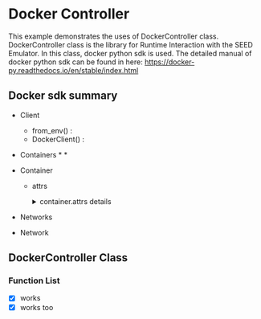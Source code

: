 # Docker Controller
This example demonstrates the uses of DockerController class. DockerController class is the library for Runtime Interaction with the SEED Emulator. In this class, docker python sdk is used. The detailed manual of docker python sdk can be found in here: https://docker-py.readthedocs.io/en/stable/index.html

## Docker sdk summary
* Client
    * from_env() : 
    * DockerClient() : 
* Containers
    * 
    * 
    
* Container
    * attrs
        <details>
        <summary> container.attrs details </summary>
        <div markdown="1">
        container.attrs 

            Id
            Created
            Path
            Args
            State
            Image
            ResolveConfPath
            HostnamePath
            HostsPath
            LogPath
            Name
            RestartCount
            Driver
            Platform
            MountLabel
            ProcessLabel
            AppArmorProfile
            ExecIDs
            HostConfig:Dict
                {'Binds': [], 'ContainerIDFile': '', 'LogConfig': {'Type': 'json-file', 'Config': {}}, 'NetworkMode': 'output_net_3_net0', 'PortBindings': {}, 'RestartPolicy': {'Name': '', 'MaximumRetryCount': 0}, 'AutoRemove': False, 'VolumeDriver': '', 'VolumesFrom': [], 'CapAdd': ['ALL'], 'CapDrop': None, 'CgroupnsMode': 'host', 'Dns': None, 'DnsOptions': None, 'DnsSearch': None, 'ExtraHosts': None, 'GroupAdd': None, 'IpcMode': 'private', 'Cgroup': '', 'Links': None, 'OomScoreAdj': 0, 'PidMode': '', 'Privileged': True, 'PublishAllPorts': False, 'ReadonlyRootfs': False, 'SecurityOpt': ['label=disable'], 'UTSMode': '', 'UsernsMode': '', 'ShmSize': 67108864, 'Sysctls': {'net.ipv4.conf.all.rp_filter': '0', 'net.ipv4.conf.default.rp_filter': '0', 'net.ipv4.ip_forward': '1'}, 'Runtime': 'runc', 'ConsoleSize': [0, 0], 'Isolation': '', 'CpuShares': 0, 'Memory': 0, 'NanoCpus': 0, 'CgroupParent': '', 'BlkioWeight': 0, 'BlkioWeightDevice': None, 'BlkioDeviceReadBps': None, 'BlkioDeviceWriteBps': None, 'BlkioDeviceReadIOps': None, 'BlkioDeviceWriteIOps': None, 'CpuPeriod': 0, 'CpuQuota': 0, 'CpuRealtimePeriod': 0, 'CpuRealtimeRuntime': 0, 'CpusetCpus': '', 'CpusetMems': '', 'Devices': None, 'DeviceCgroupRules': None, 'DeviceRequests': None, 'KernelMemory': 0, 'KernelMemoryTCP': 0, 'MemoryReservation': 0, 'MemorySwap': 0, 'MemorySwappiness': None, 'OomKillDisable': False, 'PidsLimit': None, 'Ulimits': None, 'CpuCount': 0, 'CpuPercent': 0, 'IOMaximumIOps': 0, 'IOMaximumBandwidth': 0, 'MaskedPaths': None, 'ReadonlyPaths': None}
            GraphDriver
            Mounts
            Config:Dict
                {'Hostname': 'c1428b060d3b', 'Domainname': '', 'User': '', 'AttachStdin': False, 'AttachStdout': False, 'AttachStderr': False, 'Tty': False, 'OpenStdin': False, 'StdinOnce': False, 'Env': ['PATH=/usr/local/sbin:/usr/local/bin:/usr/sbin:/usr/bin:/sbin:/bin'], 'Cmd': ['/start.sh'], 'Image': 'output_rnode_3_r1', 'Volumes': None, 'WorkingDir': '', 'Entrypoint': None, 'OnBuild': None, 'Labels': {'com.docker.compose.config-hash': '0e9bdf025c7d402e73f7cc5897d88461c6f771442b1d8aec1e5bbeda26e1a86e', 'com.docker.compose.container-number': '1', 'com.docker.compose.oneoff': 'False', 'com.docker.compose.project': 'output', 'com.docker.compose.project.config_files': 'docker-compose.yml', 'com.docker.compose.project.working_dir': '/home/seed/seed-emulator/examples/A20-nano-internet/output', 'com.docker.compose.service': 'rnode_3_r1', 'com.docker.compose.version': '1.27.4', 'org.seedsecuritylabs.seedemu.meta.asn': '3', 'org.seedsecuritylabs.seedemu.meta.net.0.address': '10.3.0.254/24', 'org.seedsecuritylabs.seedemu.meta.net.0.name': 'net0', 'org.seedsecuritylabs.seedemu.meta.net.1.address': '10.100.0.3/24', 'org.seedsecuritylabs.seedemu.meta.net.1.name': 'ix100', 'org.seedsecuritylabs.seedemu.meta.nodename': 'r1', 'org.seedsecuritylabs.seedemu.meta.role': 'Router'}}
            NetworkSettings
                {'Bridge': '', 'SandboxID': '21d98c8f2f1b4c07c2ee77d2673aa69c8bb219a783e3fc93387c2dd454e4c49a', 'HairpinMode': False, 'LinkLocalIPv6Address': '', 'LinkLocalIPv6PrefixLen': 0, 'Ports': {}, 'SandboxKey': '/var/run/docker/netns/21d98c8f2f1b', 'SecondaryIPAddresses': None, 'SecondaryIPv6Addresses': None, 'EndpointID': '', 'Gateway': '', 'GlobalIPv6Address': '', 'GlobalIPv6PrefixLen': 0, 'IPAddress': '', 'IPPrefixLen': 0, 'IPv6Gateway': '', 'MacAddress': '', 'Networks': {'output_net_3_net0': {'IPAMConfig': {'IPv4Address': '10.3.0.254'}, 'Links': None, 'Aliases': ['rnode_3_r1', 'c1428b060d3b'], 'NetworkID': '20f3fbcf8721058455f42e4d89ccdba25d0ccf451f8289d85ec7b15c860846fa', 'EndpointID': 'efa8ac5e602ffe7643c5e1cce5225a15733a74b9cceedb746b5aefafe1f92470', 'Gateway': '10.3.0.1', 'IPAddress': '10.3.0.254', 'IPPrefixLen': 24, 'IPv6Gateway': '', 'GlobalIPv6Address': '', 'GlobalIPv6PrefixLen': 0, 'MacAddress': '02:42:0a:03:00:fe', 'DriverOpts': None}, 'output_net_ix_ix100': {'IPAMConfig': {'IPv4Address': '10.100.0.3'}, 'Links': None, 'Aliases': ['rnode_3_r1', 'c1428b060d3b'], 'NetworkID': 'e3844f2eaaa04bf8d8264f6625983c1a86cfc4ce1c23f541110ded17505f3537', 'EndpointID': '87430634d4194c7af825188e16d027e08e8e8bae2c674892e0b63ed7e1b40254', 'Gateway': '10.100.0.1', 'IPAddress': '10.100.0.3', 'IPPrefixLen': 24, 'IPv6Gateway': '', 'GlobalIPv6Address': '', 'GlobalIPv6PrefixLen': 0, 'MacAddress': '02:42:0a:64:00:03', 'DriverOpts': None}}}


        </div>
        </details>
* Networks
* Network

## DockerController Class

### Function List
- [x] works
- [x] works too
